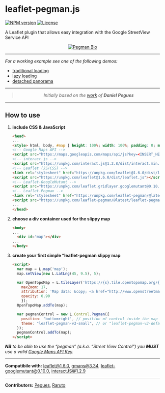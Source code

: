 # leaflet-pegman.js

[![NPM version](https://img.shields.io/npm/v/leaflet-pegman.svg?color=red)](https://www.npmjs.com/package/leaflet-pegman)
[![License](https://img.shields.io/badge/license-GPL%203-blue.svg?style=flat)](LICENSE)

A Leaflet plugin that allows easy integration with the Google StreetView Service API

<p align="center">
    <a href="https://raruto.github.io/leaflet-pegman/examples/leaflet-pegman.html"><img src="https://raruto.github.io/img/pegman-bio.png" alt="Pegman Bio" /></a>
</p>

---

_For a working example see one of the following demos:_

- [traditional loading](https://raruto.github.io/leaflet-pegman/examples/leaflet-pegman.html)
- [lazy loading](https://raruto.github.io/leaflet-pegman/examples/leaflet-pegman-lazyLoading.html)
- [detached panorama](https://raruto.github.io/leaflet-pegman/examples/leaflet-pegman-panoDiv.html)

---

<blockquote>
    <p align="center">
        <em>Initially based on the <a href="http://jsfiddle.net/pegues/a5mn1ogu/">work</a> of <strong>Daniel Pegues</strong></em>
    </p>
</blockquote>

---

## How to use

1. **include CSS & JavaScript**
    ```html
    <head>
    ...
    <style> html, body, #map { height: 100%; width: 100%; padding: 0; margin: 0; } </style>
    <!-- Google Maps API -->
    <script src="https://maps.googleapis.com/maps/api/js?key=<INSERT_HERE_API_KEY>"></script>
    <!-- interact.js -->
    <script src="https://unpkg.com/interact.js@1.2.8/dist/interact.min.js"></script>
    <!-- Leaflet (JS/CSS) -->
    <link rel="stylesheet" href="https://unpkg.com/leaflet@1.6.0/dist/leaflet.css" />
    <script src="https://unpkg.com/leaflet@1.6.0/dist/leaflet.js"></script>
    <!-- Leaflet-GoogleMutant -->
    <script src="https://unpkg.com/leaflet.gridlayer.googlemutant@0.10.0/Leaflet.GoogleMutant.js"></script>
    <!-- Leaflet-Pegman -->
    <link rel="stylesheet" href="https://unpkg.com/leaflet-pegman/@latest/leaflet-pegman.css" />
    <script src="https://unpkg.com/leaflet-pegman/@latest/leaflet-pegman.js"></script>
    ...
    </head>
    ```
2. **choose a div container used for the slippy map**
    ```html
    <body>
    ...
	  <div id="map"></div>
    ...
    </body>
    ```
3. **create your first simple “leaflet-pegman slippy map**
    ```html
    <script>
      var map = L.map('map');
      map.setView(new L.LatLng(45, 9.5), 5);

      var OpenTopoMap = L.tileLayer('https://{s}.tile.opentopomap.org/{z}/{x}/{y}.png', {
        maxZoom: 17,
        attribution: 'Map data: &copy; <a href="http://www.openstreetmap.org/copyright">OpenStreetMap</a>, <a href="http://viewfinderpanoramas.org">SRTM</a> | Map style: &copy; <a href="https://opentopomap.org">OpenTopoMap</a> (<a href="https://creativecommons.org/licenses/by-sa/3.0/">CC-BY-SA</a>)',
        opacity: 0.90
        });
      OpenTopoMap.addTo(map);

      var pegmanControl = new L.Control.Pegman({
        position: 'bottomright', // position of control inside the map
        theme: "leaflet-pegman-v3-small", // or "leaflet-pegman-v3-default"
      });
      pegmanControl.addTo(map);
    </script>
    ```

_**NB** to be able to use the “pegman” (a.k.a. “Street View Control”) you **MUST** use a valid [Google Maps API Key](https://developers.google.com/maps/documentation/javascript/get-api-key)._

---

**Compatibile with:** leaflet@1.6.0, gmaps@3.34, leaflet-googlemutant@0.10.0, interactJS@1.2.9

---

**Contributors:** [Pegues](http://jsfiddle.net/user/pegues/fiddles/), [Raruto](https://github.com/Raruto/leaflet-google)

